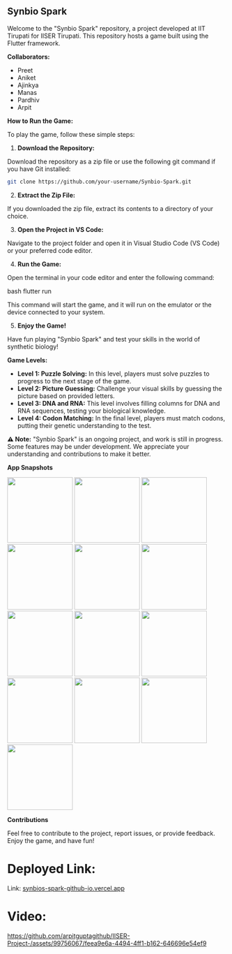 ## Synbio Spark

Welcome to the "Synbio Spark" repository, a project developed at IIT Tirupati for IISER Tirupati. This repository hosts a game built using the Flutter framework.

**Collaborators:**

* Preet
* Aniket
* Ajinkya
* Manas
* Pardhiv
* Arpit

**How to Run the Game:**

To play the game, follow these simple steps:

1. **Download the Repository:**

Download the repository as a zip file or use the following git command if you have Git installed:

```bash
git clone https://github.com/your-username/Synbio-Spark.git
```

2. **Extract the Zip File:**

If you downloaded the zip file, extract its contents to a directory of your choice.

3. **Open the Project in VS Code:**

Navigate to the project folder and open it in Visual Studio Code (VS Code) or your preferred code editor.

4. **Run the Game:**

Open the terminal in your code editor and enter the following command:

bash
flutter run


This command will start the game, and it will run on the emulator or the device connected to your system.

5. **Enjoy the Game!**

Have fun playing "Synbio Spark" and test your skills in the world of synthetic biology!

**Game Levels:**

* **Level 1: Puzzle Solving:** In this level, players must solve puzzles to progress to the next stage of the game.
* **Level 2: Picture Guessing:** Challenge your visual skills by guessing the picture based on provided letters.
* **Level 3: DNA and RNA:** This level involves filling columns for DNA and RNA sequences, testing your biological knowledge.
* **Level 4: Codon Matching:** In the final level, players must match codons, putting their genetic understanding to the test.

**⚠️ Note:** "Synbio Spark" is an ongoing project, and work is still in progress. Some features may be under development. We appreciate your understanding and contributions to make it better.

**App Snapshots**

<img src="https://github.com/arpitguptagithub/IISER-Project-/assets/94790267/a640213c-9ae9-4985-9d5b-ea4592212cbd" width="150">
<img src="https://github.com/arpitguptagithub/IISER-Project-/assets/94790267/bd207963-d0a4-4596-9e73-42d4c08b7323" width="150">
<img src="https://github.com/arpitguptagithub/IISER-Project-/assets/94790267/44f64b08-a0d2-4c0d-a046-8d22bd93bf6f" width="150">
<img src="https://github.com/arpitguptagithub/IISER-Project-/assets/94790267/0c023561-954a-468f-a389-855027fe4f71" width="150">
<img src="https://github.com/arpitguptagithub/IISER-Project-/assets/94790267/8092ffd9-db3d-4085-b138-8fd4287f6069" width="150">
<img src="https://github.com/arpitguptagithub/IISER-Project-/assets/94790267/ea1100d9-fd1c-468c-9a24-889af48dabba" width="150">
<img src="https://github.com/arpitguptagithub/IISER-Project-/assets/94790267/5b2a70d7-6511-4bd9-b475-50774cbc2291" width="150">
<img src="https://github.com/arpitguptagithub/IISER-Project-/assets/94790267/c12fda58-5b0b-498d-972b-5eda25d4dca6" width="150">
<img src="https://github.com/arpitguptagithub/IISER-Project-/assets/94790267/7d0d5f45-5e6c-4453-967d-35511fc60a03" width="150">
<img src="https://github.com/arpitguptagithub/IISER-Project-/assets/94790267/969c90b7-a9a1-4f18-ac9e-af45478b0a27" width="150">
<img src="https://github.com/arpitguptagithub/IISER-Project-/assets/94790267/cf26fbf9-d949-4c43-91a5-8c64ccc65190" width="150">
<img src="https://github.com/arpitguptagithub/IISER-Project-/assets/94790267/2bb9149f-a798-4dbe-8012-6c952e021247" width="150">
<img src="https://github.com/arpitguptagithub/IISER-Project-/assets/94790267/9ad07d01-91c3-4ae3-a99f-f0a9672eb75e" width="150">

**Contributions**

Feel free to contribute to the project, report issues, or provide feedback. Enjoy the game, and have fun!

# Deployed Link:

Link: [synbios-spark-github-io.vercel.app](https://synbios-spark-github-io.vercel.app/)

# Video: 


https://github.com/arpitguptagithub/IISER-Project-/assets/99756067/feea9e6a-4494-4ff1-b162-646696e54ef9


